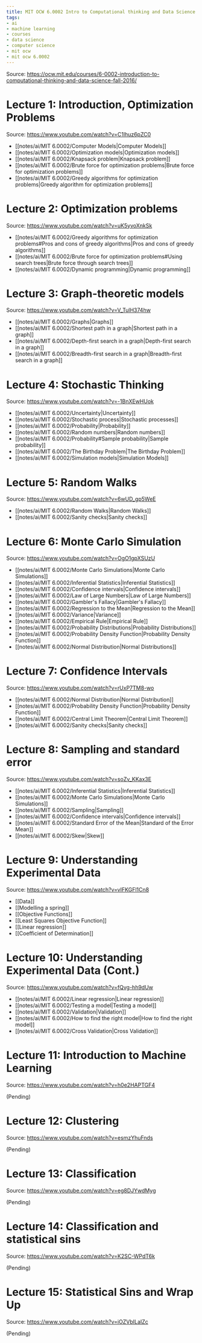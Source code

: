```yaml
---
title: MIT OCW 6.0002 Intro to Computational thinking and Data Science
tags:
- ai
- machine learning
- courses
- data science
- computer science
- mit ocw
- mit ocw 6.0002
---
```


Source: https://ocw.mit.edu/courses/6-0002-introduction-to-computational-thinking-and-data-science-fall-2016/

# Lecture 1: Introduction, Optimization Problems
Source: https://www.youtube.com/watch?v=C1lhuz6pZC0

- [[notes/ai/MIT 6.0002/Computer Models|Computer Models]]
- [[notes/ai/MIT 6.0002/Optimization models|Optimization models]]
- [[notes/ai/MIT 6.0002/Knapsack problem|Knapsack problem]]
- [[notes/ai/MIT 6.0002/Brute force for optimization problems|Brute force for optimization problems]]
- [[notes/ai/MIT 6.0002/Greedy algorithms for optimization problems|Greedy algorithm for optimization problems]]

# Lecture 2: Optimization problems
Source: https://www.youtube.com/watch?v=uK5yvoXnkSk

- [[notes/ai/MIT 6.0002/Greedy algorithms for optimization problems#Pros and cons of greedy algorithms|Pros and cons of greedy algorithms]]
- [[notes/ai/MIT 6.0002/Brute force for optimization problems#Using search trees|Brute force through search trees]]
- [[notes/ai/MIT 6.0002/Dynamic programming|Dynamic programming]]

# Lecture 3: Graph-theoretic models
Source: https://www.youtube.com/watch?v=V_TulH374hw

- [[notes/ai/MIT 6.0002/Graphs|Graphs]]
- [[notes/ai/MIT 6.0002/Shortest path in a graph|Shortest path in a graph]]
- [[notes/ai/MIT 6.0002/Depth-first search in a graph|Depth-first search in a graph]]
- [[notes/ai/MIT 6.0002/Breadth-first search in a graph|Breadth-first search in a graph]]

# Lecture 4: Stochastic Thinking
Source: https://www.youtube.com/watch?v=-1BnXEwHUok

- [[notes/ai/MIT 6.0002/Uncertainty|Uncertainty]]
- [[notes/ai/MIT 6.0002/Stochastic process|Stochastic processes]]
- [[notes/ai/MIT 6.0002/Probability|Probability]]
- [[notes/ai/MIT 6.0002/Random numbers|Random numbers]]
- [[notes/ai/MIT 6.0002/Probability#Sample probability|Sample probability]]
- [[notes/ai/MIT 6.0002/The Birthday Problem|The Birthday Problem]]
- [[notes/ai/MIT 6.0002/Simulation models|Simulation Models]]

# Lecture 5: Random Walks
Source: https://www.youtube.com/watch?v=6wUD_gp5WeE

- [[notes/ai/MIT 6.0002/Random Walks|Random Walks]]
- [[notes/ai/MIT 6.0002/Sanity checks|Sanity checks]]

# Lecture 6: Monte Carlo Simulation
Source: https://www.youtube.com/watch?v=OgO1gpXSUzU

- [[notes/ai/MIT 6.0002/Monte Carlo Simulations|Monte Carlo Simulations]]
- [[notes/ai/MIT 6.0002/Inferential Statistics|Inferential Statistics]]
- [[notes/ai/MIT 6.0002/Confidence intervals|Confidence intervals]]
- [[notes/ai/MIT 6.0002/Law of Large Numbers|Law of Large Numbers]]
- [[notes/ai/MIT 6.0002/Gambler's Fallacy|Gambler's Fallacy]]
- [[notes/ai/MIT 6.0002/Regression to the Mean|Regression to the Mean]]
- [[notes/ai/MIT 6.0002/Variance|Variance]]
- [[notes/ai/MIT 6.0002/Empirical Rule|Empirical Rule]]
- [[notes/ai/MIT 6.0002/Probability Distributions|Probability Distributions]]
- [[notes/ai/MIT 6.0002/Probability Density Function|Probability Density Function]]
- [[notes/ai/MIT 6.0002/Normal Distribution|Normal Distributions]]

# Lecture 7: Confidence Intervals
Source: https://www.youtube.com/watch?v=rUxP7TM8-wo

- [[notes/ai/MIT 6.0002/Normal Distribution|Normal Distribution]]
- [[notes/ai/MIT 6.0002/Probability Density Function|Probability Density Function]]
- [[notes/ai/MIT 6.0002/Central Limit Theorem|Central Limit Theorem]]
- [[notes/ai/MIT 6.0002/Sanity checks|Sanity checks]]

# Lecture 8: Sampling and standard error
Source: https://www.youtube.com/watch?v=soZv_KKax3E

- [[notes/ai/MIT 6.0002/Inferential Statistics|Inferential Statistics]]
- [[notes/ai/MIT 6.0002/Monte Carlo Simulations|Monte Carlo Simulations]]
- [[notes/ai/MIT 6.0002/Sampling|Sampling]]
- [[notes/ai/MIT 6.0002/Confidence intervals|Confidence intervals]]
- [[notes/ai/MIT 6.0002/Standard Error of the Mean|Standard of the Error Mean]]
- [[notes/ai/MIT 6.0002/Skew|Skew]]

# Lecture 9: Understanding Experimental Data
Source: https://www.youtube.com/watch?v=vIFKGFl1Cn8

- [[Data]]
- [[Modelling a spring]]
- [[Objective Functions]]
- [[Least Squares Objective Function]]
- [[Linear regression]]
- [[Coefficient of Determination]]

# Lecture 10: Understanding Experimental Data (Cont.)
Source: https://www.youtube.com/watch?v=fQvg-hh9dUw

- [[notes/ai/MIT 6.0002/Linear regression|Linear regression]]
- [[notes/ai/MIT 6.0002/Testing a model|Testing a model]]
- [[notes/ai/MIT 6.0002/Validation|Validation]]
- [[notes/ai/MIT 6.0002/How to find the right model|How to find the right model]]
- [[notes/ai/MIT 6.0002/Cross Validation|Cross Validation]]

# Lecture 11: Introduction to Machine Learning
Source: https://www.youtube.com/watch?v=h0e2HAPTGF4

(Pending)

# Lecture 12: Clustering
Source: https://www.youtube.com/watch?v=esmzYhuFnds

(Pending)

# Lecture 13: Classification
Source: https://www.youtube.com/watch?v=eg8DJYwdMyg

(Pending)

# Lecture 14: Classification and statistical sins
Source: https://www.youtube.com/watch?v=K2SC-WPdT6k

(Pending)

# Lecture 15: Statistical Sins and Wrap Up
Source: https://www.youtube.com/watch?v=iOZVbILaIZc

(Pending)